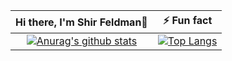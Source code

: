 Hi there, I'm Shir Feldman👋     | ⚡ Fun fact
:-------------------------:|:-------------------------:
[![Anurag's github stats](https://github-readme-stats.vercel.app/api?username=ShirFeld&show_icons=true&layout=compact&line_height=28&card_width=30)](https://github.com/anuraghazra/convoychat) |  [![Top Langs](https://github-readme-stats.vercel.app/api/top-langs/?username=ShirFeld&layout=compact&langs_count=30&exclude_repo=ML_learning&line_height=25)](https://github.com/anuraghazra/github-readme-stats)


<!--
**ShirFeld/ShirFeld** is a ✨ _special_ ✨ repository because its `README.md` (this file) appears on your GitHub profile.




Here are some ideas to get you started:

- 🔭 I’m currently working on ...
- 🌱 I’m currently learning ...
- 👯 I’m looking to collaborate on ...
- 🤔 I’m looking for help with ...
- 💬 Ask me about ...
- 📫 How to reach me: ...
- 😄 Pronouns: ...
- ⚡ Fun fact: ...
-->
